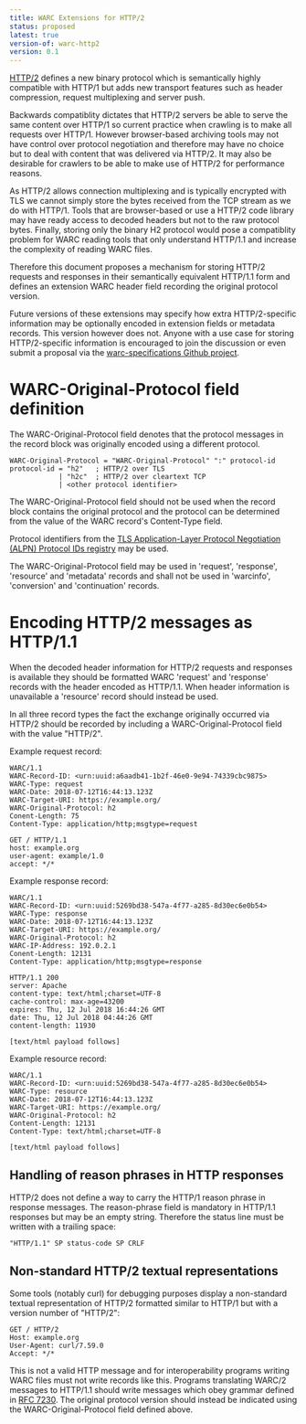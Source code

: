 ```yaml
---
title: WARC Extensions for HTTP/2
status: proposed
latest: true
version-of: warc-http2
version: 0.1
---
```


[HTTP/2] defines a new binary protocol which is semantically highly compatible
with HTTP/1 but adds new transport features such as header compression, request
multiplexing and server push.

[HTTP/2]: https://tools.ietf.org/html/rfc7540

Backwards compatiblity dictates that HTTP/2 servers be able to serve the same
content over HTTP/1 so current practice when crawling is to make all requests
over HTTP/1. However browser-based archiving tools may not have control over
protocol negotiation and therefore may have no choice but to deal with content
that was delivered via HTTP/2. It may also be desirable for crawlers to be able
to make use of HTTP/2 for performance reasons.

As HTTP/2 allows connection multiplexing and is typically encrypted with TLS
we cannot simply store the bytes received from the TCP stream as we do with
HTTP/1. Tools that are browser-based or use a HTTP/2 code library may have 
ready access to decoded headers but not to the raw protocol bytes. Finally, 
storing only the binary H2 protocol would pose a compatiblity problem for
WARC reading tools that only understand HTTP/1.1 and increase the complexity
of reading WARC files.

Therefore this document proposes a mechanism for storing HTTP/2 requests and
responses in their semantically equivalent HTTP/1.1 form and defines an
extension WARC header field recording the original protocol version.

Future versions of these extensions may specify how extra HTTP/2-specific
information may be optionally encoded in extension fields or metadata records.
This version however does not. Anyone with a use case for storing
HTTP/2-specific information is encouraged to join the discussion or even submit
a proposal via the [warc-specifications Github project].

[warc-specifications Github project]: https://github.com/iipc/warc-specifications

# WARC-Original-Protocol field definition

The WARC-Original-Protocol field denotes that the protocol messages in the
record block was originally encoded using a different protocol.

    WARC-Original-Protocol = "WARC-Original-Protocol" ":" protocol-id
    protocol-id = "h2"   ; HTTP/2 over TLS
                | "h2c"  ; HTTP/2 over cleartext TCP
                | <other protocol identifier>

The WARC-Original-Protocol field should not be used when the record block
contains the original protocol and the protocol can be determined from the
value of the WARC record's Content-Type field.

Protocol identifiers from the
[TLS Application-Layer Protocol Negotiation (ALPN) Protocol IDs registry](https://www.iana.org/assignments/tls-extensiontype-values/tls-extensiontype-values.xhtml#alpn-protocol-ids)
may be used.

The WARC-Original-Protocol field may be used in 'request', 'response',
'resource' and 'metadata' records and shall not be used in 'warcinfo',
'conversion' and 'continuation' records.

# Encoding HTTP/2 messages as HTTP/1.1

When the decoded header information for HTTP/2 requests and responses is
available they should be formatted WARC 'request' and 'response' records
with the header encoded as HTTP/1.1. When header information is unavailable a
'resource' record should instead be used.

In all three record types the fact the exchange originally occurred via HTTP/2
should be recorded by including a WARC-Original-Protocol field with the value
"HTTP/2".

Example request record:

    WARC/1.1
    WARC-Record-ID: <urn:uuid:a6aadb41-1b2f-46e0-9e94-74339cbc9875>
    WARC-Type: request
    WARC-Date: 2018-07-12T16:44:13.123Z
    WARC-Target-URI: https://example.org/
    WARC-Original-Protocol: h2
    Conent-Length: 75
    Content-Type: application/http;msgtype=request

    GET / HTTP/1.1
    host: example.org
    user-agent: example/1.0
    accept: */*

Example response record:

    WARC/1.1
    WARC-Record-ID: <urn:uuid:5269bd38-547a-4f77-a285-8d30ec6e0b54>
    WARC-Type: response
    WARC-Date: 2018-07-12T16:44:13.123Z
    WARC-Target-URI: https://example.org/
    WARC-Original-Protocol: h2
    WARC-IP-Address: 192.0.2.1
    Conent-Length: 12131
    Content-Type: application/http;msgtype=response

    HTTP/1.1 200 
    server: Apache
    content-type: text/html;charset=UTF-8
    cache-control: max-age=43200
    expires: Thu, 12 Jul 2018 16:44:26 GMT
    date: Thu, 12 Jul 2018 04:44:26 GMT
    content-length: 11930

    [text/html payload follows]

Example resource record:

    WARC/1.1
    WARC-Record-ID: <urn:uuid:5269bd38-547a-4f77-a285-8d30ec6e0b54>
    WARC-Type: resource
    WARC-Date: 2018-07-12T16:44:13.123Z
    WARC-Target-URI: https://example.org/
    WARC-Original-Protocol: h2
    Content-Length: 12131
    Content-Type: text/html;charset=UTF-8
    
    [text/html payload follows]

## Handling of reason phrases in HTTP responses
 
HTTP/2 does not define a way to carry the HTTP/1 reason phrase in response
messages. The reason-phrase field is mandatory in HTTP/1.1 responses but may
be an empty string. Therefore the status line must be written with a trailing
space:

    "HTTP/1.1" SP status-code SP CRLF

## Non-standard HTTP/2 textual representations

Some tools (notably curl) for debugging purposes display a non-standard textual
representation of HTTP/2 formatted similar to HTTP/1 but with a version number
of "HTTP/2":

    GET / HTTP/2
    Host: example.org
    User-Agent: curl/7.59.0
    Accept: */*

This is not a valid HTTP message and for interoperability programs writing
WARC files must not write records like this. Programs translating WARC/2
messages to HTTP/1.1 should write messages which obey grammar defined in
[RFC 7230]. The original protocol version should instead be indicated using the
WARC-Original-Protocol field defined above. 

[RFC 7230]: https://tools.ietf.org/html/rfc7230
